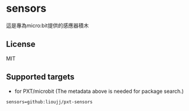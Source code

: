# sensors

這是專為micro:bit提供的感應器積木

## License

MIT

## Supported targets

* for PXT/microbit
(The metadata above is needed for package search.)

```package
sensors=github:lioujj/pxt-sensors
```